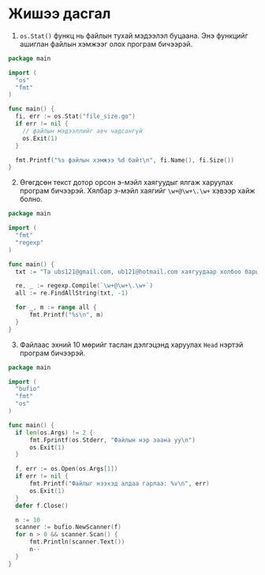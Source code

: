 #  Жишээ дасгал

1. `os.Stat()` функц нь файлын тухай мэдээлэл буцаана. Энэ функцийг ашиглан файлын хэмжээг олох програм бичээрэй.

  ```go
  package main

  import (
    "os"
    "fmt"
  )

  func main() {
    fi, err := os.Stat("file_size.go")
    if err != nil {
      // файлын мэдээллийг авч чадсангүй
      os.Exit(1)
    }

    fmt.Printf("%s файлын хэмжээ %d байт\n", fi.Name(), fi.Size())
  }
  ```

2. Өгөгдсөн текст дотор орсон э-мэйл хаягуудыг ялгаж харуулах програм бичээрэй. Хялбар э-мэйл хаягийг `\w+@\w+\.\w+` хэвээр хайж болно.

  ```go
  package main

  import (
    "fmt"
    "regexp"
  )

  func main() {
  	txt := "Та ubs121@gmail.com, ub121@hotmail.com хаягуудаар холбоо барьж болно."

  	re, _ := regexp.Compile(`\w+@\w+\.\w+`)
  	all := re.FindAllString(txt, -1)

  	for _, m := range all {
  		fmt.Printf("%s\n", m)
  	}
  }
  ```

3. Файлаас эхний 10 мөрийг таслан дэлгэцэнд харуулах `Head` нэртэй програм бичээрэй.

  ```go
  package main

  import (
  	"bufio"
  	"fmt"
  	"os"
  )

  func main() {
  	if len(os.Args) != 2 {
  		fmt.Fprintf(os.Stderr, "Файлын нэр заана уу\n")
  		os.Exit(1)
  	}

  	f, err := os.Open(os.Args[1])
  	if err != nil {
  		fmt.Printf("Файлыг нээхэд алдаа гарлаа: %v\n", err)
  		os.Exit(1)
  	}
  	defer f.Close()

  	n := 10
  	scanner := bufio.NewScanner(f)
  	for n > 0 && scanner.Scan() {
  		fmt.Println(scanner.Text())
  		n--
  	}
  }
  ```
